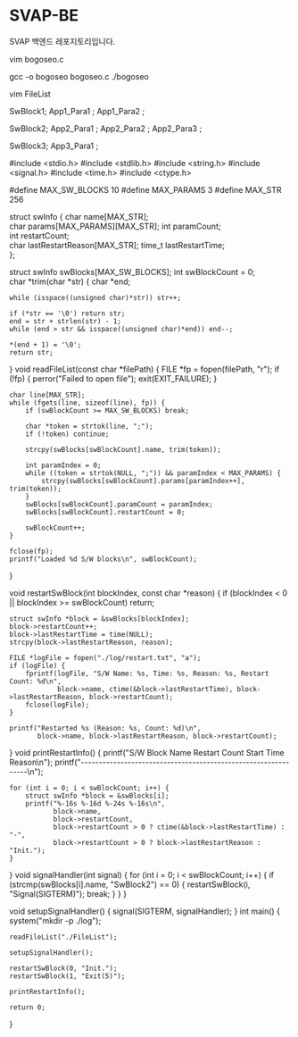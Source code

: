 # SVAP-BE
SVAP 백엔드 레포지토리입니다.

vim bogoseo.c

gcc -o bogoseo bogoseo.c
./bogoseo


vim FileList

SwBlock1;
App1_Para1 ;
App1_Para2 ;

SwBlock2;
App2_Para1 ;
App2_Para2 ;
App2_Para3 ;

SwBlock3;
App3_Para1 ;



#include <stdio.h>
#include <stdlib.h>
#include <string.h>
#include <signal.h>
#include <time.h>
#include <ctype.h>

#define MAX_SW_BLOCKS 10
#define MAX_PARAMS 3
#define MAX_STR 256

struct swInfo {
    char name[MAX_STR];            
    char params[MAX_PARAMS][MAX_STR]; 
    int paramCount;                
    int restartCount;             
    char lastRestartReason[MAX_STR]; 
    time_t lastRestartTime;    
};

struct swInfo swBlocks[MAX_SW_BLOCKS];
int swBlockCount = 0;          
char *trim(char *str) {
    char *end;

    while (isspace((unsigned char)*str)) str++;

    if (*str == '\0') return str;
    end = str + strlen(str) - 1;
    while (end > str && isspace((unsigned char)*end)) end--;

    *(end + 1) = '\0';
    return str;
}
void readFileList(const char *filePath) {
    FILE *fp = fopen(filePath, "r");
    if (!fp) {
        perror("Failed to open file");
        exit(EXIT_FAILURE);
    }

    char line[MAX_STR];
    while (fgets(line, sizeof(line), fp)) {
        if (swBlockCount >= MAX_SW_BLOCKS) break;

        char *token = strtok(line, ";");
        if (!token) continue;

        strcpy(swBlocks[swBlockCount].name, trim(token));

        int paramIndex = 0;
        while ((token = strtok(NULL, ";")) && paramIndex < MAX_PARAMS) {
            strcpy(swBlocks[swBlockCount].params[paramIndex++], trim(token));
        }
        swBlocks[swBlockCount].paramCount = paramIndex;
        swBlocks[swBlockCount].restartCount = 0;

        swBlockCount++;
    }

    fclose(fp);
    printf("Loaded %d S/W blocks\n", swBlockCount);
}

void restartSwBlock(int blockIndex, const char *reason) {
    if (blockIndex < 0 || blockIndex >= swBlockCount) return;

    struct swInfo *block = &swBlocks[blockIndex];
    block->restartCount++;
    block->lastRestartTime = time(NULL);
    strcpy(block->lastRestartReason, reason);

    FILE *logFile = fopen("./log/restart.txt", "a");
    if (logFile) {
        fprintf(logFile, "S/W Name: %s, Time: %s, Reason: %s, Restart Count: %d\n",
                block->name, ctime(&block->lastRestartTime), block->lastRestartReason, block->restartCount);
        fclose(logFile);
    }

    printf("Restarted %s (Reason: %s, Count: %d)\n",
           block->name, block->lastRestartReason, block->restartCount);
}
void printRestartInfo() {
    printf("S/W Block Name    Restart Count    Start Time              Reason\n");
    printf("---------------------------------------------------------------\n");

    for (int i = 0; i < swBlockCount; i++) {
        struct swInfo *block = &swBlocks[i];
        printf("%-16s %-16d %-24s %-16s\n",
               block->name,
               block->restartCount,
               block->restartCount > 0 ? ctime(&block->lastRestartTime) : "-",
               block->restartCount > 0 ? block->lastRestartReason : "Init.");
    }
}
void signalHandler(int signal) {
    for (int i = 0; i < swBlockCount; i++) {
        if (strcmp(swBlocks[i].name, "SwBlock2") == 0) {
            restartSwBlock(i, "Signal(SIGTERM)");
            break;
        }
    }
}

void setupSignalHandler() {
    signal(SIGTERM, signalHandler);
}
int main() {
    system("mkdir -p ./log");

    readFileList("./FileList");

    setupSignalHandler();

    restartSwBlock(0, "Init.");
    restartSwBlock(1, "Exit(5)");

    printRestartInfo();

    return 0;
}
